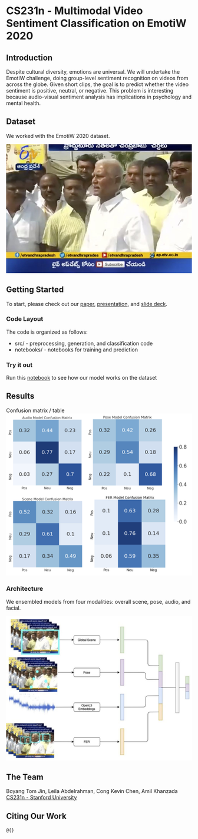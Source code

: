 # CS231n - Multimodal Video Sentiment Classification on EmotiW 2020

## Introduction
Despite cultural diversity, emotions are universal. We will undertake the EmotiW challenge, doing group-level sentiment recognition on videos from across the globe. Given short clips, the goal is to predict whether the video sentiment is positive, neutral, or negative. This problem is interesting because audio-visual sentiment analysis has implications in psychology and mental health.

## Dataset
We worked with the EmotiW 2020 dataset.

![Sample image](images/emotiw-sample.jpg)

## Getting Started

To start, please check out our [paper](report.pdf), [presentation](https://drive.google.com/file/d/15s1jfWtt37JV1BQu1e2gvfaTqEdFsgOK/view?usp=sharing), and [slide deck](https://docs.google.com/presentation/d/1rHWnZwHUW6CVbl7qutWYIRriGZnI6RD6-AfmcoQ0yJc/edit).

### Code Layout
The code is organized as follows:
- src/ - preprocessing, generation, and classification code
- notebooks/ - notebooks for training and prediction

### Try it out
Run this [notebook]() to see how our model works on the dataset

## Results
Confusion matrix / table
![Independent confusion matrix](images/conf-matrix-indep.png)

### Architecture
We ensembled models from four modalities: overall scene, pose, audio, and facial.

![Ensemble Architecture](images/ensemble-architecture.jpg)

## The Team
Boyang Tom Jin, Leila Abdelrahman, Cong Kevin Chen, Amil Khanzada<br>
[CS231n - Stanford University](http://cs231n.stanford.edu/)

## Citing Our Work
```
@{}
```
